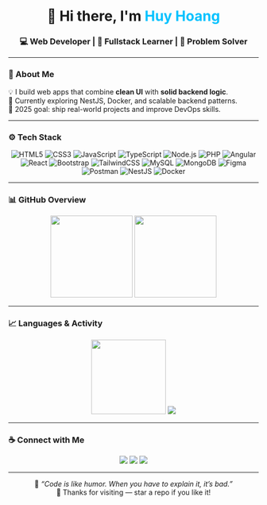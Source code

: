 <!-- 🌌 Modern GitHub Profile by Huy Hoang -->
<div align="center">

# 👋 Hi there, I'm <span style="color:#00C2FF">Huy Hoang</span>  
### 💻 Web Developer | 🚀 Fullstack Learner | 🎯 Problem Solver  

</div>

---

### 🧠 About Me  
💡 I build web apps that combine **clean UI** with **solid backend logic**.  
🌱 Currently exploring NestJS, Docker, and scalable backend patterns.  
🎯 2025 goal: ship real-world projects and improve DevOps skills.

---

### ⚙️ Tech Stack
<div align="center">

<!-- original techs preserved + added NestJS & Docker -->
![HTML5](https://img.shields.io/badge/HTML5-E34F26?style=for-the-badge&logo=html5&logoColor=white)
![CSS3](https://img.shields.io/badge/CSS3-1572B6?style=for-the-badge&logo=css3&logoColor=white)
![JavaScript](https://img.shields.io/badge/JavaScript-F7DF1E?style=for-the-badge&logo=javascript&logoColor=black)
![TypeScript](https://img.shields.io/badge/TypeScript-3178C6?style=for-the-badge&logo=typescript&logoColor=white)
![Node.js](https://img.shields.io/badge/Node.js-339933?style=for-the-badge&logo=node.js&logoColor=white)
![PHP](https://img.shields.io/badge/PHP-777BB4?style=for-the-badge&logo=php&logoColor=white)
![Angular](https://img.shields.io/badge/Angular-DD0031?style=for-the-badge&logo=angular&logoColor=white)
![React](https://img.shields.io/badge/React-61DAFB?style=for-the-badge&logo=react&logoColor=black)
![Bootstrap](https://img.shields.io/badge/Bootstrap-7952B3?style=for-the-badge&logo=bootstrap&logoColor=white)
![TailwindCSS](https://img.shields.io/badge/TailwindCSS-38B2AC?style=for-the-badge&logo=tailwindcss&logoColor=white)
![MySQL](https://img.shields.io/badge/MySQL-4479A1?style=for-the-badge&logo=mysql&logoColor=white)
![MongoDB](https://img.shields.io/badge/MongoDB-47A248?style=for-the-badge&logo=mongodb&logoColor=white)
![Figma](https://img.shields.io/badge/Figma-F24E1E?style=for-the-badge&logo=figma&logoColor=white)
![Postman](https://img.shields.io/badge/Postman-FF6C37?style=for-the-badge&logo=postman&logoColor=white)
![NestJS](https://img.shields.io/badge/NestJS-E0234E?style=for-the-badge&logo=nestjs&logoColor=white)
![Docker](https://img.shields.io/badge/Docker-2496ED?style=for-the-badge&logo=docker&logoColor=white)

</div>

---

### 📊 GitHub Overview  
<div align="center">

<img src="https://github-readme-stats.vercel.app/api?username=HuyHoang130405&show_icons=true&theme=tokyonight&hide_border=true" height="165" />
<img src="https://streak-stats.demolab.com?user=HuyHoang130405&theme=tokyonight&hide_border=true" height="165" />

</div>

---

### 📈 Languages & Activity  
<div align="center">
  <img src="https://github-readme-stats.vercel.app/api/top-langs/?username=HuyHoang130405&layout=compact&theme=tokyonight&hide_border=true" height="150" />
  <img src="https://github-profile-summary-cards.vercel.app/api/cards/profile-details?username=HuyHoang130405&theme=tokyonight" />
</div>

---

### ☕ Connect with Me  
<div align="center">
  <a href="https://github.com/HuyHoang130405"><img src="https://img.shields.io/badge/GitHub-181717?style=for-the-badge&logo=github&logoColor=white"/></a>
  <!-- replace email/linkedin with your real links -->
  <a href="https://nguyenhuyhoang130405@gmail.com"><img src="https://img.shields.io/badge/Gmail-D14836?style=for-the-badge&logo=gmail&logoColor=white"/></a>
  <a href="https://www.linkedin.com/in/your-linkedin"><img src="https://img.shields.io/badge/LinkedIn-0077B5?style=for-the-badge&logo=linkedin&logoColor=white"/></a>
</div>

---

<div align="center">
  
💬 *“Code is like humor. When you have to explain it, it’s bad.”*  
🌟 Thanks for visiting — star a repo if you like it!

</div>
